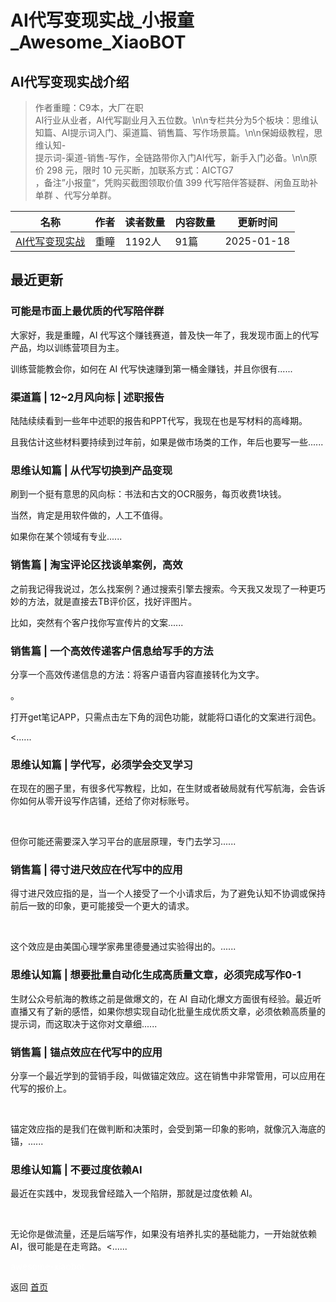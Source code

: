 # AI代写变现实战_小报童_Awesome_XiaoBOT

## AI代写变现实战介绍
> 作者重瞳：C9本，大厂在职  
AI行业从业者，AI代写副业月入五位数。\n\n专栏共分为5个板块：思维认知篇、AI提示词入门、渠道篇、销售篇、写作场景篇。\n\n保姆级教程，思维认知-  
提示词-渠道-销售-写作，全链路带你入门AI代写，新手入门必备。\n\n原价 298 元，限时 10 元买断，加联系方式：AICTG7  
，备注”小报童“，凭购买截图领取价值 399 代写陪伴答疑群、闲鱼互助补单群 、代写分单群。  
  


|名称|作者|读者数量|内容数量|更新时间|
|---|---|---|---|---|
|[AI代写变现实战](https://xiaobot.net/p/27504?refer=0b133df9-27dc-423b-8101-639049001c13)|重瞳|1192人|91篇|2025-01-18|

## 最近更新
### 可能是市面上最优质的代写陪伴群

大家好，我是重瞳，AI 代写这个赚钱赛道，普及快一年了，我发现市面上的代写产品，均以训练营项目为主。

训练营能教会你，如何在 AI 代写快速赚到第一桶金赚钱，并且你很有......

### 渠道篇 | 12~2月风向标 | 述职报告

陆陆续续看到一些年中述职的报告和PPT代写，我现在也是写材料的高峰期。

且我估计这些材料要持续到过年前，如果是做市场类的工作，年后也要写一些......

### 思维认知篇 | 从代写切换到产品变现

刷到一个挺有意思的风向标：书法和古文的OCR服务，每页收费1块钱。

当然，肯定是用软件做的，人工不值得。

如果你在某个领域有专业......

### 销售篇 | 淘宝评论区找谈单案例，高效

之前我记得我说过，怎么找案例？通过搜索引擎去搜索。今天我又发现了一种更巧妙的方法，就是直接去TB评价区，找好评图片。

比如，突然有个客户找你写宣传片的文案......

### 销售篇 | 一个高效传递客户信息给写手的方法

分享一个高效传递信息的方法：将客户语音内容直接转化为文字。

。

打开get笔记APP，只需点击左下角的润色功能，就能将口语化的文案进行润色。

<......

### 思维认知篇 | 学代写，必须学会交叉学习

在现在的圈子里，有很多代写教程，比如，在生财或者破局就有代写航海，会告诉你如何从零开设写作店铺，还给了你对标账号。​

​

但你可能还需要深入学习平台的底层原理，专门去学习......

### 销售篇 | 得寸进尺效应在代写中的应用

得寸进尺效应指的是，当一个人接受了一个小请求后，为了避免认知不协调或保持前后一致的印象，更可能接受一个更大的请求。​

​

这个效应是由美国心理学家弗里德曼通过实验得出的。......

### 思维认知篇 | 想要批量自动化生成高质量文章，必须完成写作0-1

生财公众号航海的教练之前是做爆文的，在 AI
自动化爆文方面很有经验。最近听直播又有了新的感悟，如果你想实现自动化批量生成优质文章，必须依赖高质量的提示词，而这取决于这你对文章细......

### 销售篇 | 锚点效应在代写中的应用

分享一个最近学到的营销手段，叫做锚定效应。这在销售中非常管用，可以应用在代写的报价上。​

​

锚定效应指的是我们在做判断和决策时，会受到第一印象的影响，就像沉入海底的锚，......

### 思维认知篇 | 不要过度依赖AI

最近在实践中，发现我曾经踏入一个陷阱，那就是过度依赖 AI。​

​

无论你是做流量，还是后端写作，如果没有培养扎实的基础能力，一开始就依赖 AI，很可能是在走弯路。​<......


<a href="https://github.com/Reno9527/awesome-xiaobot" style="color: white; text-decoration: none;">awesome-xiaobot</a>

返回 [首页](../README.md)

